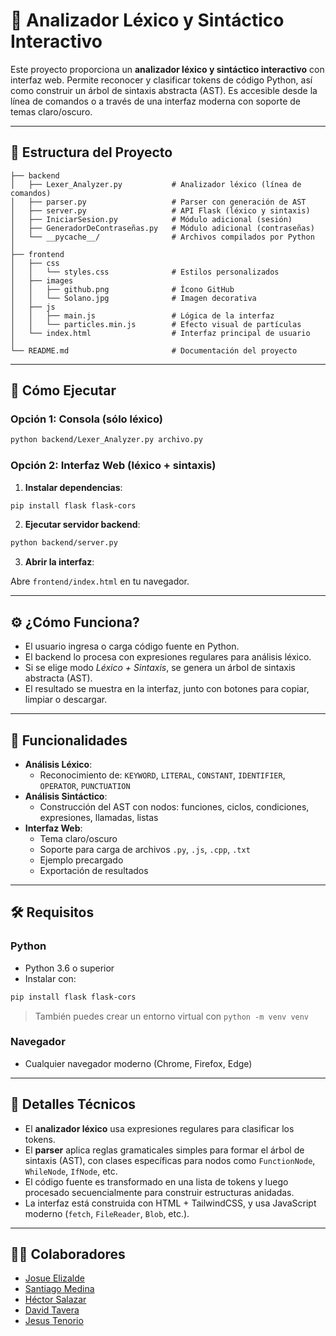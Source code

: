 # 🧠 Analizador Léxico y Sintáctico Interactivo

Este proyecto proporciona un **analizador léxico y sintáctico interactivo** con interfaz web. Permite reconocer y clasificar tokens de código Python, así como construir un árbol de sintaxis abstracta (AST). Es accesible desde la línea de comandos o a través de una interfaz moderna con soporte de temas claro/oscuro.

---

## 📁 Estructura del Proyecto

```
├── backend
│   ├── Lexer_Analyzer.py           # Analizador léxico (línea de comandos)
│   ├── parser.py                   # Parser con generación de AST
│   ├── server.py                   # API Flask (léxico y sintaxis)
│   ├── IniciarSesion.py            # Módulo adicional (sesión)
│   ├── GeneradorDeContraseñas.py   # Módulo adicional (contraseñas)
│   └── __pycache__/                # Archivos compilados por Python
│
├── frontend
│   ├── css
│   │   └── styles.css              # Estilos personalizados
│   ├── images
│   │   ├── github.png              # Ícono GitHub
│   │   └── Solano.jpg              # Imagen decorativa
│   ├── js
│   │   ├── main.js                 # Lógica de la interfaz
│   │   └── particles.min.js        # Efecto visual de partículas
│   └── index.html                  # Interfaz principal de usuario
│
└── README.md                       # Documentación del proyecto
```

---

## 🚀 Cómo Ejecutar

### Opción 1: Consola (sólo léxico)

```bash
python backend/Lexer_Analyzer.py archivo.py
```

### Opción 2: Interfaz Web (léxico + sintaxis)

1. **Instalar dependencias**:

```bash
pip install flask flask-cors
```

2. **Ejecutar servidor backend**:

```bash
python backend/server.py
```

3. **Abrir la interfaz**:

Abre `frontend/index.html` en tu navegador.

---

## ⚙️ ¿Cómo Funciona?

- El usuario ingresa o carga código fuente en Python.
- El backend lo procesa con expresiones regulares para análisis léxico.
- Si se elige modo *Léxico + Sintaxis*, se genera un árbol de sintaxis abstracta (AST).
- El resultado se muestra en la interfaz, junto con botones para copiar, limpiar o descargar.

---

## 🧪 Funcionalidades

- **Análisis Léxico**:
  - Reconocimiento de: `KEYWORD`, `LITERAL`, `CONSTANT`, `IDENTIFIER`, `OPERATOR`, `PUNCTUATION`
- **Análisis Sintáctico**:
  - Construcción del AST con nodos: funciones, ciclos, condiciones, expresiones, llamadas, listas
- **Interfaz Web**:
  - Tema claro/oscuro
  - Soporte para carga de archivos `.py`, `.js`, `.cpp`, `.txt`
  - Ejemplo precargado
  - Exportación de resultados

---

## 🛠 Requisitos

### Python
- Python 3.6 o superior
- Instalar con:

```bash
pip install flask flask-cors
```

> También puedes crear un entorno virtual con `python -m venv venv`

### Navegador
- Cualquier navegador moderno (Chrome, Firefox, Edge)

---

## 🧠 Detalles Técnicos

- El **analizador léxico** usa expresiones regulares para clasificar los tokens.
- El **parser** aplica reglas gramaticales simples para formar el árbol de sintaxis (AST), con clases específicas para nodos como `FunctionNode`, `WhileNode`, `IfNode`, etc.
- El código fuente es transformado en una lista de tokens y luego procesado secuencialmente para construir estructuras anidadas.
- La interfaz está construida con HTML + TailwindCSS, y usa JavaScript moderno (`fetch`, `FileReader`, `Blob`, etc.).

---

## 👨‍💻 Colaboradores

- [Josue Elizalde](https://github.com/JosJim275)
- [Santiago Medina](https://github.com/sntg-mdn)
- [Héctor Salazar](https://github.com/HectorSalazar027)
- [David Tavera](https://github.com/DavidT328)
- [Jesus Tenorio](https://github.com/JysusAle)

